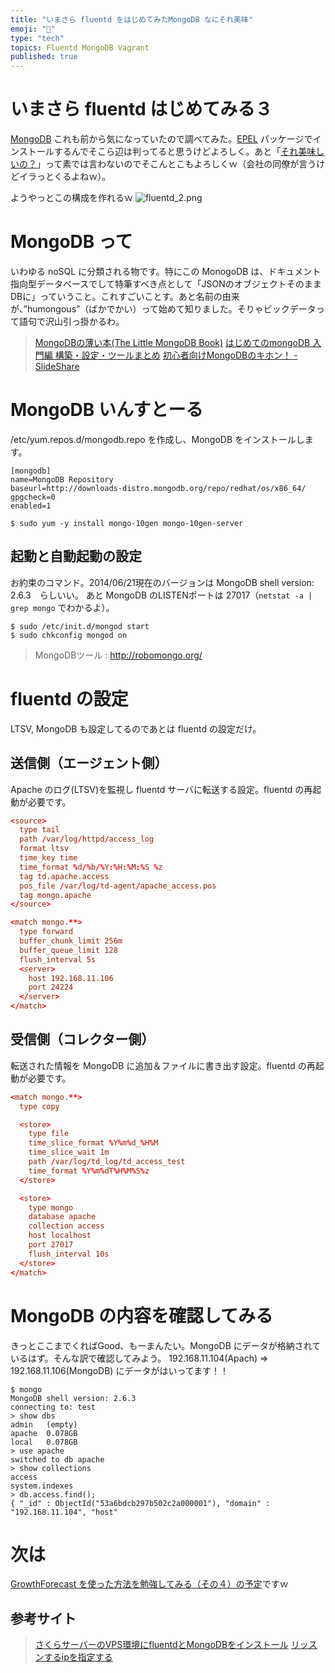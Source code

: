 ```yaml
---
title: "いまさら fluentd をはじめてみたMongoDB なにそれ美味"
emoji: "📝"
type: "tech"
topics: Fluentd MongoDB Vagrant
published: true
---
```


# いまさら fluentd はじめてみる３
 [MongoDB](http://www.mongodb.org/) これも前から気になっていたので調べてみた。[EPEL](https://fedoraproject.org/wiki/EPEL) パッケージでインストールするんでそこら辺は判ってると思うけどよろしく。あと「[それ美味しいの？](https://www.google.co.jp/webhp?sourceid=chrome-instant&ion=1&espv=2&es_th=1&ie=UTF-8#q=%E3%81%AA%E3%81%AB%E3%81%9D%E3%82%8C%E7%BE%8E%E5%91%B3%E3%81%97%E3%81%84%E3%81%AE%EF%BC%9F)」って素では言わないのでそこんとこもよろしくｗ（会社の同僚が言うけどイラっとくるよねｗ）。

ようやっとこの構成を作れるｗ
![fluentd_2.png](https://qiita-image-store.s3.amazonaws.com/0/44540/b8aaa3d4-3dba-ae89-f3e2-7f018575f8a4.png)

# MongoDB って
いわゆる noSQL に分類される物です。特にこの MonogoDB は、ドキュメント指向型データベースでして特筆すべき点として「JSONのオブジェクトそのままDBに」っていうこと。これすごいことす。あと名前の由来が、”humongous”（ばかでかい）って始めて知りました。そりゃビックデータって語句で沢山引っ掛かるわ。

> [MongoDBの薄い本(The Little MongoDB Book)](http://www.cuspy.org/diary/2012-04-17)
> [はじめてのmongoDB 入門編 構築・設定・ツールまとめ](http://blog.bot.vc/2012/12/mongodb/)
> [初心者向けMongoDBのキホン！ - SlideShare](http://www.slideshare.net/tetsutarowatanabe/mongo-db-32210761)

# MongoDB いんすとーる
/etc/yum.repos.d/mongodb.repo を作成し、MongoDB をインストールします。

```lang:/etc/yum.repos.d/mongodb.repo
[mongodb]
name=MongoDB Repository
baseurl=http://downloads-distro.mongodb.org/repo/redhat/os/x86_64/
gpgcheck=0
enabled=1
```

```lang:command
$ sudo yum -y install mongo-10gen mongo-10gen-server
```

## 起動と自動起動の設定
お約束のコマンド。2014/06/21現在のバージョンは MongoDB shell version: 2.6.3　らしいい。
あと MongoDB のLISTENポートは 27017（```netstat -a | grep mongo``` でわかるよ）。

```lang:command
$ sudo /etc/init.d/mongod start
$ sudo chkconfig mongod on
```

> MongoDBツール : http://robomongo.org/ 

# fluentd の設定
LTSV, MongoDB も設定してるのであとは fluentd の設定だけ。

## 送信側（エージェント側）
Apache のログ(LTSV)を監視し fluentd サーバに転送する設定。fluentd の再起動が必要です。

```lang:/etc/td-agent/td-agent.conf
<source>
  type tail
  path /var/log/httpd/access_log
  format ltsv
  time_key time
  time_format %d/%b/%Y:%H:%M:%S %z
  tag td.apache.access
  pos_file /var/log/td-agent/apache_access.pos
  tag mongo.apache
</source>

<match mongo.**>
  type forward
  buffer_chunk_limit 256m
  buffer_queue_limit 128
  flush_interval 5s
  <server>
    host 192.168.11.106
    port 24224
  </server>
</match>
```

## 受信側（コレクター側）
転送された情報を MongoDB に追加＆ファイルに書き出す設定。fluentd の再起動が必要です。

```lang:/etc/td-agent/td-agent.conf
<match mongo.**>
  type copy

  <store>
    type file
    time_slice_format %Y%m%d_%H%M
    time_slice_wait 1m
    path /var/log/td_log/td_access_test
    time_format %Y%m%dT%H%M%S%z
  </store>

  <store>
    type mongo
    database apache
    collection access
    host localhost
    port 27017
    flush_interval 10s
  </store>
</match>
```

# MongoDB の内容を確認してみる
きっとここまでくればGood、もーまんたい。MongoDB にデータが格納されているはず。そんな訳で確認してみよう。
192.168.11.104(Apach) ⇒ 192.168.11.106(MongoDB) にデータがはいってます！！

```lang:command
$ mongo
MongoDB shell version: 2.6.3
connecting to: test
> show dbs
admin   (empty)
apache  0.078GB
local   0.078GB
> use apache
switched to db apache
> show collections
access
system.indexes
> db.access.find();
{ "_id" : ObjectId("53a6bdcb297b502c2a000001"), "domain" : "192.168.11.104", "host" 
```

# 次は
[GrowthForecast を使った方法を勉強してみる（その４）の予定](http://qiita.com/murachi1208/items/9d23a78c316208dbe85d)ですｗ

## 参考サイト
> [さくらサーバーのVPS環境にfluentdとMongoDBをインストール](http://netdiever.com/archives/12241)
> [リッスンするipを指定する](http://openbook4.me/sections/156)

